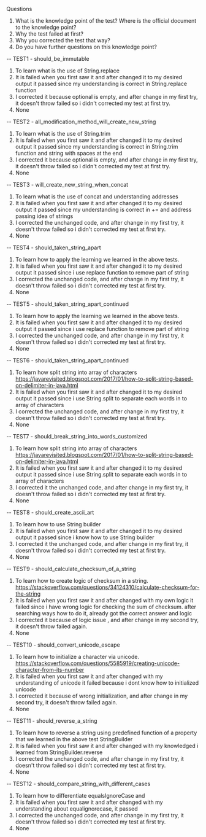 Questions
1. What is the knowledge point of the test? Where is the official document to the knowledge point?
2. Why the test failed at first?
3. Why you corrected the test that way?
4. Do you have further questions on this knowledge point?

-- TEST1 - should_be_immutable
1. To learn what is the use of String.replace
2. It is failed when you first saw it and after changed it to my desired output it passed since my understanding is correct in String.replace function
3. I corrected it because optional is empty, and after change in my first try, it doesn't throw failed so i didn't corrected my test at first try.
4. None

-- TEST2 - all_modification_method_will_create_new_string
1. To learn what is the use of String.trim
2. It is failed when you first saw it and after changed it to my desired output it passed since my understanding is correct in String.trim function and string with spaces at the end
3. I corrected it because optional is empty, and after change in my first try, it doesn't throw failed so i didn't corrected my test at first try.
4. None

-- TEST3 - will_create_new_string_when_concat
1. To learn what is the use of concat and understanding addresses
2. It is failed when you first saw it and after changed it to my desired output it passed since my understanding is correct in += and address passing idea of strings
3. I corrected the unchanged code, and after change in my first try, it doesn't throw failed so i didn't corrected my test at first try.
4. None

-- TEST4 - should_taken_string_apart
1. To learn how to apply the learning we learned in the above tests.
2. It is failed when you first saw it and after changed it to my desired output it passed since i use replace function to remove part of string
3. I corrected the unchanged code, and after change in my first try, it doesn't throw failed so i didn't corrected my test at first try.
4. None

-- TEST5 - should_taken_string_apart_continued
1. To learn how to apply the learning we learned in the above tests.
2. It is failed when you first saw it and after changed it to my desired output it passed since i use replace function to remove part of string
3. I corrected the unchanged code, and after change in my first try, it doesn't throw failed so i didn't corrected my test at first try.
4. None

-- TEST6 - should_taken_string_apart_continued
1. To learn how split string into array of characters https://javarevisited.blogspot.com/2017/01/how-to-split-string-based-on-delimiter-in-java.html
2. It is failed when you first saw it and after changed it to my desired output it passed since i use String.split to separate each words in to array of characters
3. I corrected the unchanged code, and after change in my first try, it doesn't throw failed so i didn't corrected my test at first try.
4. None

-- TEST7 - should_break_string_into_words_customized
1. To learn how split string into array of characters https://javarevisited.blogspot.com/2017/01/how-to-split-string-based-on-delimiter-in-java.html
2. It is failed when you first saw it and after changed it to my desired output it passed since i use String.split to separate each words in to array of characters
3. I corrected it the unchanged code, and after change in my first try, it doesn't throw failed so i didn't corrected my test at first try.
4. None

-- TEST8 - should_create_ascii_art
1. To learn how to use String builder
2. It is failed when you first saw it and after changed it to my desired output it passed since i know how to use String builder
3. I corrected it the unchanged code, and after change in my first try, it doesn't throw failed so i didn't corrected my test at first try.
4. None

-- TEST9 - should_calculate_checksum_of_a_string
1. To learn how to create logic of checksum in a string. https://stackoverflow.com/questions/34124310/calculate-checksum-for-the-string
2. It is failed when you first saw it and after changed with my own logic it failed since i have wrong logic for checking the sum of checksum. after searching ways how to do it, already got the correct answer and logic
3. I corrected it because of logic issue , and after change in my second try, it doesn't throw failed again.
4. None

-- TEST10 - should_convert_unicode_escape
1. To learn how to initialize a character via unicode. https://stackoverflow.com/questions/5585919/creating-unicode-character-from-its-number
2. It is failed when you first saw it and after changed with my understanding of unicode it failed because i dont know how to initialized unicode 
3. I corrected it because of wrong initialization, and after change in my second try, it doesn't throw failed again.
4. None

-- TEST11 - should_reverse_a_string
1. To learn how to reverse a string using predefined function of a property that we learned in the above test StringBuilder
2. It is failed when you first saw it and after changed with my knowledged i learned from StringBuilder.reverse 
3. I corrected the unchanged code, and after change in my first try, it doesn't throw failed so i didn't corrected my test at first try.
4. None

-- TEST12 - should_compare_string_with_different_cases
1. To learn how to differentiate equalsIgnoreCase and 
2. It is failed when you first saw it and after changed with my understanding about equalignorecase, it passed
3. I corrected the unchanged code, and after change in my first try, it doesn't throw failed so i didn't corrected my test at first try.
4. None
